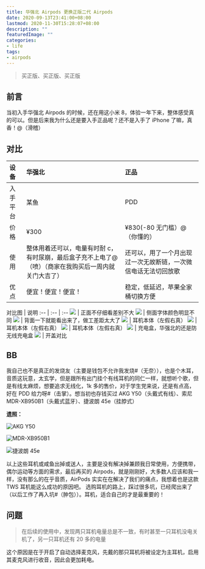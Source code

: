 ```yaml
---
title: 华强北 Airpods 更换正版二代 Airpods
date: 2020-09-13T23:41:00+08:00
lastmod: 2020-11-30T15:28:07+08:00
description: ""
featuredImage: ""
categories:
- life
tags:
- airpods
---
```


> 买正版、买正版、买正版

## 前言

当初入手华强北 Airpods 的时候，还在用这小米 8，体验一年下来，整体感受真的可以。但是后来我为什么还是要入手正品呢？还不是入手了 iPhone 了嘛，真香！@（滑稽）

## 对比
设备  |  华强北  |  正品
| :-- | :-- |  :-- |
入手平台| 某鱼  | PDD
价格  |  ¥300  | ¥830(-80 无门槛）@（你懂的）
使用  | 整体用着还可以，电量有时耐 c，有时尿崩，最后盒子充不上电了@（喷）（商家在我购买后一周内就关门大吉了） | 还可以，用了一个月出现过一次无故断链，一次微信电话无法切回放歌
优点  | 便宜！便宜！便宜！ | 稳定，低延迟，苹果全家桶切换方便

对比图 |  说明
:-- | :-- |  :-- 
![](https://cdn.zggsong.cn/2020/09/13/03c7d14a6bd8f.jpg) | 正面不仔细看差别不大
![](https://cdn.zggsong.cn/2020/09/13/9898952c78692.jpg) | 侧面字体颜色明显不同
![](https://cdn.zggsong.cn/2020/09/13/bd5448fcc9497.jpg) | 背面一下就能看出来了，做工差距太大了
![](https://cdn.zggsong.cn/2020/09/13/723509683f484.jpg) | 耳机本体（左假右真）
![](https://cdn.zggsong.cn/2020/09/13/69544c41b1984.jpg) | 耳机本体（左假右真）
![](https://cdn.zggsong.cn/2020/09/13/a90649cfe5ad3.jpg) | 耳机本体（左假右真）
![](https://cdn.zggsong.cn/2020/09/13/461b0d49b70b6.jpg) | 充电盒，华强北的还是防无线充电盒
![](https://cdn.zggsong.cn/2020/09/13/77dfc89e76211.jpg) | 开盖对比

## BB

我自己也不是真正的发烧友（主要是钱包不允许我发烧#（无奈）），也是个木耳，音质这玩意，太玄学，但是跟所有出门挂个有线耳机的同仁一样，就想听个歌，但是有线太麻烦，想要追求无线化，1k 多的售价，对于学生党来说，还是有点高，好在 PDD 给力呀#（击掌）。想当初也存钱买过 AKG Y50（头戴式有线）、索尼 MDR-XB950B1（头戴式蓝牙）、捷波朗 45e（挂脖式）  

**遗照：**

![AKG Y50](https://cdn.zggsong.cn/2020/09/13/b694695873632.jpg)

![MDR-XB950B1](https://cdn.zggsong.cn/2020/09/13/731c9d53aff31.jpg)

![捷波朗 45e](https://cdn.zggsong.cn/2020/09/14/90ce82f564554.jpg)

以上这些耳机或咸鱼出掉或送人，主要是没有解决掉兼顾我日常使用，方便携带，偶尔运动等方面的需求，最后再买的 Airpods，就是刚刚好，大多数人应该和我一样，没有那么的在乎音质，AirPods 实实在在解决了我们的痛点，我想着也是这款 TWS 耳机能这么成功的原因吧。
选购耳机的路上，踩过很多坑，已经爬出来了（以后工作了再入坑#（肿包））。耳机，适合自己的才是最重要的！

## 问题

> 在后续的使用中，发现两只耳机电量总是不一致，有时甚至一只耳机没电关机了，另一只耳机还有 20 多的电量

这个原因是在于开启了自动选择麦克风，先戴的那只耳机将被设定为主耳机，启用其麦克风进行收音，因此会更加耗电。

